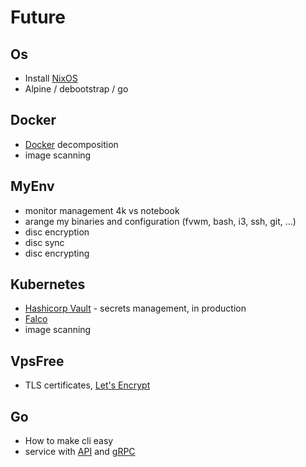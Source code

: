 # Future

## Os

- Install [NixOS](https://nixos.org/)
- Alpine / debootstrap / go

## Docker

- [Docker](https://www.docker.com/) decomposition
- image scanning

## MyEnv

- monitor management 4k vs notebook
- arange my binaries and configuration (fvwm, bash, i3, ssh, git, ...)
- disc encryption
- disc sync
- disc encrypting

## Kubernetes

- [Hashicorp Vault](https://www.vaultproject.io/) - secrets management, in production
- [Falco](https://falco.org/about/faq/)
- image scanning

## VpsFree

- TLS certificates, [Let's Encrypt](https://letsencrypt.org/)

## Go

- How to make cli easy
- service with [API](https://golang.org/pkg/net/http/) and [gRPC](https://grpc.io/)